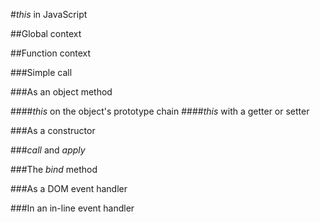 #_this_ in JavaScript

##Global context

##Function context

 ###Simple call

 ###As an object method

  ####_this_ on the object's prototype chain
  ####_this_ with a getter or setter

 ###As a constructor

 ###_call_ and _apply_

 ###The _bind_ method

 ###As a DOM event handler

 ###In an in-line event handler